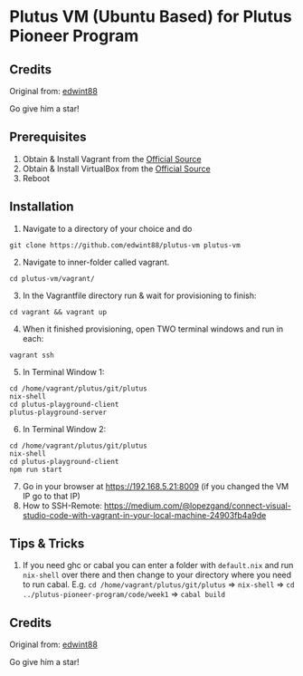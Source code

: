 # Plutus VM (Ubuntu Based) for Plutus Pioneer Program

## Credits
Original from: [edwint88](https://github.com/edwint88/plutus-vm)

Go give him a star!

## Prerequisites

1. Obtain & Install Vagrant from the [Official Source](https://www.vagrantup.com)
2. Obtain & Install VirtualBox from the [Official Source](https://www.virtualbox.org)
3. Reboot

## Installation

1. Navigate to a directory of your choice and do

```ssh
git clone https://github.com/edwint88/plutus-vm plutus-vm
```

2. Navigate to inner-folder called vagrant.

```ssh
cd plutus-vm/vagrant/
```

3. In the Vagrantfile directory run & wait for provisioning to finish:

```ssh
cd vagrant && vagrant up
```

4. When it finished provisioning, open TWO terminal windows and run in each:

```ssh
vagrant ssh
```

5. In Terminal Window 1:

```ssh
cd /home/vagrant/plutus/git/plutus
nix-shell
cd plutus-playground-client
plutus-playground-server
```

6. In Terminal Window 2:

```ssh
cd /home/vagrant/plutus/git/plutus
nix-shell
cd plutus-playground-client
npm run start
```

7. Go in your browser at https://192.168.5.21:8009 (if you changed the VM IP go to that IP)
8. How to SSH-Remote: https://medium.com/@lopezgand/connect-visual-studio-code-with-vagrant-in-your-local-machine-24903fb4a9de

## Tips & Tricks

1. If you need ghc or cabal you can enter a folder with `default.nix` and run `nix-shell` over there and then change to your directory where you need to run cabal. E.g. `cd /home/vagrant/plutus/git/plutus` => `nix-shell` => `cd ../plutus-pioneer-program/code/week1` => `cabal build`


## Credits
Original from: [edwint88](https://github.com/edwint88/plutus-vm)

Go give him a star!